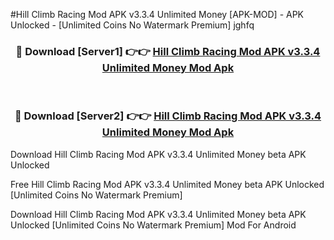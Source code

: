 #Hill Climb Racing Mod APK v3.3.4 Unlimited Money [APK-MOD] - APK Unlocked - [Unlimited Coins No Watermark Premium] jghfq



<div align="center">

<h3>🔴 Download [Server1] 👉👉 <a href="https://momento.my/?title=Hill_Climb_Racing_Mod_APK_v3.3.4_Unlimited_Money">Hill Climb Racing Mod APK v3.3.4 Unlimited Money Mod Apk</a></h3><br>

<h3>🔴 Download [Server2] 👉👉 <a href="https://momento.my/?title=Hill_Climb_Racing_Mod_APK_v3.3.4_Unlimited_Money">Hill Climb Racing Mod APK v3.3.4 Unlimited Money Mod Apk</a></h3>
</div>



Download Hill Climb Racing Mod APK v3.3.4 Unlimited Money beta APK Unlocked

Free Hill Climb Racing Mod APK v3.3.4 Unlimited Money beta APK Unlocked [Unlimited Coins No Watermark Premium]

Download Hill Climb Racing Mod APK v3.3.4 Unlimited Money beta APK Unlocked [Unlimited Coins No Watermark Premium] Mod For Android
